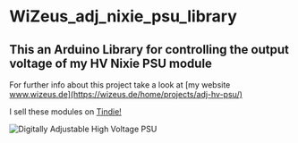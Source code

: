 # WiZeus_adj_nixie_psu_library
## This an Arduino Library for controlling the output voltage of my HV Nixie PSU module

For further info about this project take a look at [my website www.wizeus.de](https://wizeus.de/home/projects/adj-hv-psu/)

I sell these modules on [Tindie!](https://www.tindie.com/products/wizeus/digitally-adjustable-nixie-tube-power-supply/)

![Digitally Adjustable High Voltage PSU](https://wizeus.de/wp-content/uploads/2021/07/Board-only-768x576.jpg "Digitally Adjustable High Voltage PSU")
